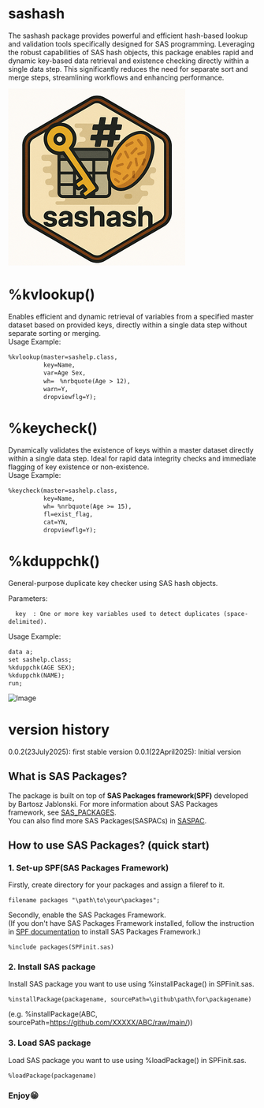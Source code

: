 # sashash
The sashash package provides powerful and efficient hash-based lookup and validation tools specifically designed for SAS programming. Leveraging the robust capabilities of SAS hash objects, this package enables rapid and dynamic key-based data retrieval and existence checking directly within a single data step. This significantly reduces the need for separate sort and merge steps, streamlining workflows and enhancing performance.

![sashsash](./hashsas_small.png)  


# %kvlookup()
Enables efficient and dynamic retrieval of variables from a specified master dataset based on provided keys, directly within a single data step without separate sorting or merging.<br>
Usage Example:<br>

~~~sas  
%kvlookup(master=sashelp.class,
          key=Name,         
          var=Age Sex,
          wh=　%nrbquote(Age > 12),
          warn=Y,
          dropviewflg=Y);
~~~

# %keycheck()
Dynamically validates the existence of keys within a master dataset directly within a single data step. Ideal for rapid data integrity checks and immediate flagging of key existence or non-existence.<br>
Usage Example:<br>

~~~sas  
%keycheck(master=sashelp.class,
          key=Name,
          wh= %nrbquote(Age >= 15),
          fl=exist_flag,
          cat=YN,
          dropviewflg=Y);
~~~

# %kduppchk()
General-purpose duplicate key checker using SAS hash objects. 

Parameters:
~~~text  
  key  : One or more key variables used to detect duplicates (space-delimited).
~~~
Usage Example:<br>

~~~sas 
data a;
set sashelp.class;
%kduppchk(AGE SEX);
%kduppchk(NAME);
run;
~~~
<img width="264" height="129" alt="Image" src="https://github.com/user-attachments/assets/c9db88e8-558c-4857-95e8-1b8963e608e0" />

# version history
0.0.2(23July2025): first stable version
0.0.1(22April2025): Initial version

## What is SAS Packages?  
The package is built on top of **SAS Packages framework(SPF)** developed by Bartosz Jablonski.
For more information about SAS Packages framework, see [SAS_PACKAGES](https://github.com/yabwon/SAS_PACKAGES).  
You can also find more SAS Packages(SASPACs) in [SASPAC](https://github.com/SASPAC).

## How to use SAS Packages? (quick start)
### 1. Set-up SPF(SAS Packages Framework)
Firstly, create directory for your packages and assign a fileref to it.
~~~sas      
filename packages "\path\to\your\packages";
~~~
Secondly, enable the SAS Packages Framework.  
(If you don't have SAS Packages Framework installed, follow the instruction in [SPF documentation](https://github.com/yabwon/SAS_PACKAGES/tree/main/SPF/Documentation) to install SAS Packages Framework.)  
~~~sas      
%include packages(SPFinit.sas)
~~~  
### 2. Install SAS package  
Install SAS package you want to use using %installPackage() in SPFinit.sas.
~~~sas      
%installPackage(packagename, sourcePath=\github\path\for\packagename)
~~~
(e.g. %installPackage(ABC, sourcePath=https://github.com/XXXXX/ABC/raw/main/))  
### 3. Load SAS package  
Load SAS package you want to use using %loadPackage() in SPFinit.sas.
~~~sas      
%loadPackage(packagename)
~~~
### Enjoy😁
